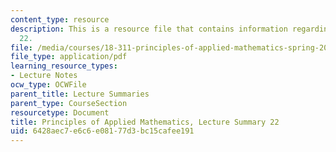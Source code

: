 ```yaml
---
content_type: resource
description: This is a resource file that contains information regarding lecture summary
  22.
file: /media/courses/18-311-principles-of-applied-mathematics-spring-2014/6428aec7e6c6e08177d3bc15cafee191_MIT18_311S14_Lecture22.pdf
file_type: application/pdf
learning_resource_types:
- Lecture Notes
ocw_type: OCWFile
parent_title: Lecture Summaries
parent_type: CourseSection
resourcetype: Document
title: Principles of Applied Mathematics, Lecture Summary 22
uid: 6428aec7-e6c6-e081-77d3-bc15cafee191
---
```

